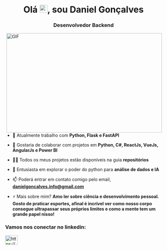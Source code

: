 <h1 align="center">Olá <img src="https://media.giphy.com/media/hvRJCLFzcasrR4ia7z/giphy.gif" width="25px">, sou Daniel Gonçalves</h1>
<h3 align="center">Desenvolvedor Backend</h3>


  <img align="right" alt="GIF" src="https://github.com/abhisheknaiidu/abhisheknaiidu/blob/master/code.gif?raw=true" width="500" height="320" />


- 🔭 Atualmente trabalho com **Python, Flask e FastAPI**

- 👯 Gostaria de colaborar com projetos em **Python, C#, ReactJs, VueJs, AngularJs e Power BI**

- 👨‍💻 Todos os meus projetos estão disponíveis na guia **repositórios**

- 💬 Entusiasta em explorar o poder do python para **análise de dados e IA**

- 📫 Poderá entrar em contato comigo pelo email, **danielgoncalves.info@gmail.com**

- ⚡ Mais sobre mim? **Amo ler sobre ciência e desenvolvimento pessoal. Gosto de praticar esportes, afinal é incrível ver como nosso corpo consegue ultrapassar seus próprios limites e como a mente tem um grande papel nisso!**

<h3 align="left">Vamos nos conectar no linkedin:</h3>
<p align="left">
<a href="https://www.linkedin.com/in/danielsantosgoncalves/" target="blank"><img align="center" src="https://raw.githubusercontent.com/rahuldkjain/github-profile-readme-generator/master/src/images/icons/Social/linked-in-alt.svg" alt="https://www.linkedin.com/in/danielsantosgoncalves/" height="30" width="40" /></a>
</p>
